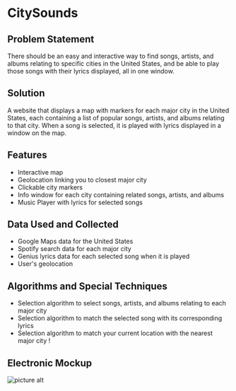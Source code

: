# CitySounds

## Problem Statement
There should be an easy and interactive way to find songs, artists, and albums relating to specific cities in the United States, and be able to play those songs with their lyrics displayed, all in one window.

## Solution
A website that displays a map with markers for each major city in the United States, each containing a list of popular songs, artists, and albums relating to that city. When a song is selected, it is played with lyrics displayed in a window on the map.

## Features
* Interactive map
* Geolocation linking you to closest major city
* Clickable city markers
* Info window for each city containing related songs, artists, and albums
* Music Player with lyrics for selected songs

## Data Used and Collected
* Google Maps data for the United States
* Spotify search data for each major city
* Genius lyrics data for each selected song when it is played
* User's geolocation

## Algorithms and Special Techniques
* Selection algorithm to select songs, artists, and albums relating to each major city
* Selection algorithm to match the selected song with its corresponding lyrics
* Selection algorithm to match your current location with the nearest major city !

## Electronic Mockup
![picture alt](https://github.com/tuftsdev/comp20-f2018-team4/blob/master/mockup.jpg "CitySounds Electronic Mockup")
